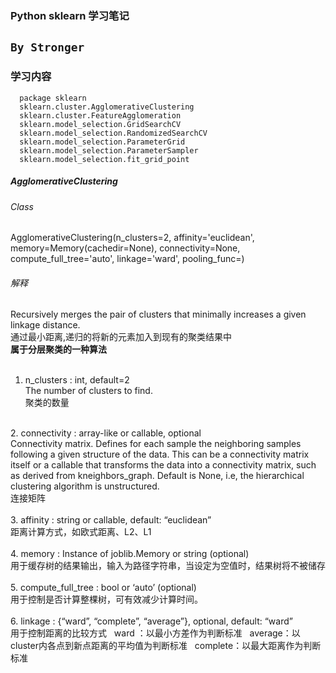 ### Python sklearn 学习笔记
`By Stronger`
-----
### 学习内容
```
  package sklearn
  sklearn.cluster.AgglomerativeClustering
  sklearn.cluster.FeatureAgglomeration
  sklearn.model_selection.GridSearchCV
  sklearn.model_selection.RandomizedSearchCV
  sklearn.model_selection.ParameterGrid
  sklearn.model_selection.ParameterSampler
  sklearn.model_selection.fit_grid_point
```
##### AgglomerativeClustering

###### Class
AgglomerativeClustering(n_clusters=2, affinity='euclidean', memory=Memory(cachedir=None), connectivity=None, compute_full_tree='auto', linkage='ward', pooling_func=<function mean>) <br>
###### 解释
Recursively merges the pair of clusters that minimally increases a given linkage distance. <br>
通过最小距离,递归的将新的元素加入到现有的聚类结果中 <br>**属于分层聚类的一种算法** <br>
<br>
1. n_clusters : int, default=2 <br>
The number of clusters to find. <br>
聚类的数量 <br>
<br>
2. connectivity : array-like or callable, optional <br>
Connectivity matrix. Defines for each sample the neighboring samples following a given structure of the data. This can be a connectivity matrix itself or a callable that transforms the data into a connectivity matrix, such as derived from kneighbors_graph. Default is None, i.e, the hierarchical clustering algorithm is unstructured. <br>
连接矩阵 <br>
<br>
3. affinity : string or callable, default: “euclidean” <br>
距离计算方式，如欧式距离、L2、L1 <br>
<br>
4. memory : Instance of joblib.Memory or string (optional) <br>用于缓存树的结果输出，输入为路径字符串，当设定为空值时，结果树将不被储存<br>
<br>
5. compute_full_tree : bool or ‘auto’ (optional)<br> 用于控制是否计算整棵树，可有效减少计算时间。<br>
<br>
6. linkage : {“ward”, “complete”, “average”}, optional, default: “ward”<br> 
    用于控制距离的比较方式
    ward ：以最小方差作为判断标准
    average：以cluster内各点到新点距离的平均值为判断标准
    complete：以最大距离作为判断标准
<br>
